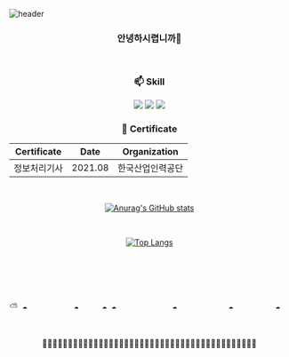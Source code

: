 
![header](https://capsule-render.vercel.app/api?type=slice&color=auto&height=300&section=header&text=HELLO&fontAlign=80&fontAlignY=20&desc=I'm%20JYANSOONY&descSize=20&descAlign=85&descAlignY=40&rotate=20&fontSize=90)

 <div align=center>
 
### 안녕하시렵니까🤗
 
<br>

### 📫 Skill 
 
  <!-- 자바 -->
  <img src="https://img.shields.io/badge/-Java-007396.svg?logo=java&logoColor=white">
  <!-- 자바스크립트 -->
  <img src="https://img.shields.io/badge/-JavaScript-F7DF1E.svg?logo=javascript&logoColor=white">
  <!-- React.js -->
  <img src="https://img.shields.io/badge/-React-61DAFB.svg?logo=react&logoColor=white">
  
<br>

### 📖 Certificate

|Certificate|Date|Organization|
|:---:|:---:|:---:|
|정보처리기사|2021.08|한국산업인력공단|

<br>

[![Anurag's GitHub stats](https://github-readme-stats.vercel.app/api?username=JYANSOONY&theme=buefy&show_icons=true)](https://github.com/JYANSOONY/github-readme-stats)

<br>

[![Top Langs](https://github-readme-stats.vercel.app/api/top-langs/?username=JYANSOONY&langs_count=8)](https://github.com/JYANSOONY/github-readme-stats)

<br>
<br>
<br>
<br>

<!-- [![Top Langs](https://github-readme-stats.vercel.app/api/top-langs/?username=JYANSOONY&layout=compact)](https://github.com/JYANSOONY/github-readme-stats)-->

<!--  ⛅&nbsp;&nbsp;&nbsp;&nbsp; ☁&nbsp;&nbsp;&nbsp;&nbsp;&nbsp;&nbsp;&nbsp;&nbsp;☁&nbsp;&nbsp;☁&nbsp;&nbsp;&nbsp;&nbsp;&nbsp;☁&nbsp;&nbsp;☁&nbsp;&nbsp;☁☁&nbsp;&nbsp;&nbsp;☁     <br> -->
 <pre>⛅ ☁          ☁     ☁ ☁            ☁           ☁         ☁  ☁             ☁     ☁   </pre><br>
 🌲🌲🌳🌴🌲🌲🌳🌴🌳🦕🌲🌳🌴🌴🌲🌲🌳🌴🌳🌳🌴🌲🌳🌴🌲🌲🌳🌴🌳🌳🌲🦕🌲🌳🌴🌲🌲🌳🌴🌳🌴🌳

 
 <!--
**JYANSOONY/JYANSOONY** is a ✨ _special_ ✨ repository because its `README.md` (this file) appears on your GitHub profile.

Here are some ideas to get you started:

- 🔭 I’m currently working on ...
- 🌱 I’m currently learning ...
- 👯 I’m looking to collaborate on ...
- 🤔 I’m looking for help with ...
- 💬 Ask me about ...
- 📫 How to reach me: ...
- 😄 Pronouns: ...
- ⚡ Fun fact: ...
-->
</div>
